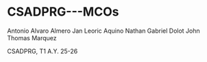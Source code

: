 # CSADPRG---MCOs

Antonio Alvaro Almero
Jan Leoric Aquino
Nathan Gabriel Dolot
John Thomas Marquez

CSADPRG, T1 A.Y. 25-26

